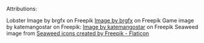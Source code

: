 Attributions:

Lobster Image by brgfx on Freepik <a href="https://www.freepik.com/free-vector/red-lobster-cartoon-sticker_21306007.htm#query=lobster%20cartoon&position=2&from_view=keyword&track=ais">Image by brgfx</a> on Freepik
Game image by katemangostar on Freepik: <a href="https://www.freepik.com/free-vector/realistic-beautiful-sea-view-summer-vacation-concept_2438179.htm#query=beach%20cartoon&position=1&from_view=search&track=ais">Image by katemangostar</a> on Freepik
Seaweed image from <a href="https://www.flaticon.com/free-icons/seaweed" title="seaweed icons">Seaweed icons created by Freepik - Flaticon</a>
